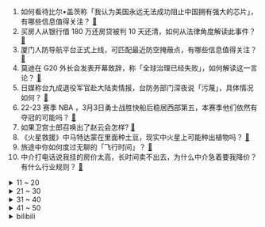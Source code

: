 1. 如何看待比尔•盖茨称「我认为美国永远无法成功阻止中国拥有强大的芯片」，有哪些信息值得关注？ [:link:](https://www.zhihu.com/question/587280375)
2. 买房人从银行借 180 万还房贷被判 10 天还清，如何从法律角度解读此事件？ [:link:](https://www.zhihu.com/question/587095948)
3. 厦门人防导航平台正式上线，可匹配最近防空掩蔽点，有哪些信息值得关注？ [:link:](https://www.zhihu.com/question/587133453)
4. 莫迪在 G20 外长会发表开幕致辞，称「全球治理已经失败」，如何解读这一言论？ [:link:](https://www.zhihu.com/question/587291687)
5. 日媒称台九成退役军官赴大陆卖情报，台防务部门深夜说「污蔑」，具体情况如何？ [:link:](https://www.zhihu.com/question/587293457)
6. 22-23 赛季 NBA ，3月3日勇士战胜快船后稳居西部第五，本赛季他们依然有夺冠的可能吗？ [:link:](https://www.zhihu.com/question/587346145)
7. 如果卫宫士郎召唤出了赵云会怎样? [:link:](https://www.zhihu.com/question/434744462)
8. 《火星救援》中马特达蒙在里面种土豆，现实中火星上可能种出植物吗？ [:link:](https://www.zhihu.com/question/587211369)
9. 旅途中你如何度过无聊的「飞行时间」？ [:link:](https://www.zhihu.com/question/587142302)
10. 中介打电话说我挂的房价太高，长时间卖不出去，为什么中介急着要我降价？有什么行业规则？ [:link:](https://www.zhihu.com/question/586963887)
<details>
<summary>11 ~ 20</summary>

11. 女子称因准点下班试用期第 3 天被辞退，领导「我没回消息就可以走吗」，如何看待此事？这种做法合理吗？ [:link:](https://www.zhihu.com/question/587288580)
12. 如何看待罗翔评「一人犯罪影响家属考公」，称「不能突破『无罪不罚』这个底线」？ [:link:](https://www.zhihu.com/question/587292013)
13. 阿里巴巴技术委员会主席王坚当选全国政协委员，「建议鼓励中小企业全面数字化转型」，有哪些信息值得关注？ [:link:](https://www.zhihu.com/question/587298249)
14. 特斯拉表示下一代永磁电机将不用稀土，业内专家称完全有可能，哪些信息值得关注？ [:link:](https://www.zhihu.com/question/587153845)
15. 如何评价郭富城、任达华、林家栋主演的电影《断网》？ [:link:](https://www.zhihu.com/question/587070646)
16. FBI 宣称武汉实验室泄漏最有可能致新冠病毒蔓延，外交部驳斥，哪些细节值得关注？ [:link:](https://www.zhihu.com/question/586970705)
17. 如何看待父母「你不要比吃，不要比穿，就比学习」的想法？ [:link:](https://www.zhihu.com/question/324437913)
18. 电视剧《狂飙》中你认为是哪一个点改变了高启强的一生？ [:link:](https://www.zhihu.com/question/581122615)
19. 为什么卡卡罗特出生只有2点战斗力，却说他是天才赛亚人？ [:link:](https://www.zhihu.com/question/39707398)
20. 《英雄联盟》有哪些被动技能初看觉得平平无奇，玩熟了才发现是神中神的技能？ [:link:](https://www.zhihu.com/question/586681851)
</details>
<details>
<summary>21 ~ 30</summary>

21. 为什么《流浪地球 2》中，地球上全部的核武器能够炸碎月球？诱发月球核聚变又是怎么回事？ [:link:](https://www.zhihu.com/question/580040243)
22. 目前宝马全系都装配了“防爆胎”，如果私自换成普通轮胎，体验感会不会更好一点？ [:link:](https://www.zhihu.com/question/577367460)
23. 媒体报道「杭州正在吸走北京上海人才」，相较一线城市来说，杭州有哪些优势？ [:link:](https://www.zhihu.com/question/587100409)
24. 财政部部长刘昆称「将适度加大财政政策扩张力度，在专项债投资拉动上加力」，此举将带来哪些影响？ [:link:](https://www.zhihu.com/question/586876789)
25. 国产动画《画江湖之不良人》第六季开播，有哪些看点？ [:link:](https://www.zhihu.com/question/586878999)
26. 2023 LPL 春季赛 BLG 1:2 不敌 LGD，如何评价这场比赛？ [:link:](https://www.zhihu.com/question/587371871)
27. 至高搭载 13 代 i9 HX 处理器的 2023 款戴尔游匣 G16 游戏本有哪些值得关注的亮点？ [:link:](https://www.zhihu.com/question/587143012)
28. 考研到底要不要冲名校? [:link:](https://www.zhihu.com/question/548305946)
29. 护肤之后到底需不需要洗脸? [:link:](https://www.zhihu.com/question/584098253)
30. 量化交易有哪些指标和策略？ [:link:](https://www.zhihu.com/question/547896059)
</details>
<details>
<summary>31 ~ 40</summary>

31. 怎么提高电脑的运行速度？有没有什么小技巧可以让电脑更快一些？ [:link:](https://www.zhihu.com/question/586726825)
32. 如何在 30 岁拥有像 20 岁一样的皮肤状态？ [:link:](https://www.zhihu.com/question/584582461)
33. 每次跑步 45 分钟真的可以帮助减肥吗？ [:link:](https://www.zhihu.com/question/586387101)
34. 普京将布良斯克州发生的针对平民的袭击定性为「恐袭」并决定取消原行程，俄方后续可能针对此事采取哪些措施？ [:link:](https://www.zhihu.com/question/587285117)
35. 为什么激光能使原子「冷却」下来？ [:link:](https://www.zhihu.com/question/575579972)
36. 预算 3000 元买自行车，是网购还是线下购入好？ [:link:](https://www.zhihu.com/question/586004462)
37. 大家觉得《教父》里约翰尼·方檀这个人物怎么样，为什么教父喜欢这个教子？ [:link:](https://www.zhihu.com/question/554158934)
38. 考研期间哪些事不能做？ [:link:](https://www.zhihu.com/question/271809687)
39. 往游戏里充钱有意义吗？ [:link:](https://www.zhihu.com/question/586160670)
40. 写日记真的可以提高写作能力、文笔吗？ [:link:](https://www.zhihu.com/question/470485043)
</details>
<details>
<summary>41 ~ 50</summary>

41. 第一次买车听取哪些建议可以少交智商税？ [:link:](https://www.zhihu.com/question/586880690)
42. 电热蚊香液的毒性到底有多大？ [:link:](https://www.zhihu.com/question/29230419)
43. 中国知名导演里面，谁最有可能拍出下一部卖座科幻电影？ [:link:](https://www.zhihu.com/question/582922475)
44. 如何看待华硕灵耀14 2023 系列的发布？有哪些亮点和不足？ [:link:](https://www.zhihu.com/question/587183745)
45. 22-23 赛季 NBA 勇士 115:91 快船，克莱 19+11，如何评价这场比赛？ [:link:](https://www.zhihu.com/question/587282554)
46. 每次 2 公里跑步锻炼，如何确定自己每周跑几次合适？ [:link:](https://www.zhihu.com/question/586778321)
47. 陈星旭在《星落凝成糖》里不如《东宫》里帅了，是我的错觉吗？ [:link:](https://www.zhihu.com/question/586827106)
48. 读书可以改变一个人的气质吗？ [:link:](https://www.zhihu.com/question/587204936)
49. 春天有哪些一定要知道的日常护肤小常识？ [:link:](https://www.zhihu.com/question/585075150)
50. 有没有积极向上且励志的歌? [:link:](https://www.zhihu.com/question/586988035)
</details><details>
<summary>bilibili</summary>

1. 《崩坏3》动画短片「毕业旅行」 [:link:](//www.bilibili.com/video/BV1Kj411g7Lu)
2. 超级宇宙无敌回旋巨烂活 [:link:](//www.bilibili.com/video/BV118411F7Ea)
3. 【明日方舟×怪物猎人】SideStory「落叶逐火」活动宣传PV [:link:](//www.bilibili.com/video/BV1BM4y1R718)
4. 全国人大代表赵皖平：建议延长春节假期至9天，取消调休制度 [:link:](//www.bilibili.com/video/BV13Y4y117Ab)
5. 我花了三年，终于造出一片荧光海 [:link:](//www.bilibili.com/video/BV1hj411g7gg)
6. 只有我在这些事情上敏感吗？！ [:link:](//www.bilibili.com/video/BV1224y1V7Vm)
7. 我们要办婚礼了！ [:link:](//www.bilibili.com/video/BV1aA411y7kD)
8. 耗时3天3夜，我开了一家餐厅！ [:link:](//www.bilibili.com/video/BV1dY411r7zR)
9. 三十岁出身农村一无所有的我，用骑行改变了自己的人生，涅槃重生 [:link:](//www.bilibili.com/video/BV1z24y137CU)
10. 老板决定再养我们一年  诶嘿又能当一年废物了！！！！ [:link:](//www.bilibili.com/video/BV1eY4y117KW)
<details>
<summary>11 ~ 20</summary>

11. 对于广袤星空的遐想，可以从一款游戏开始【Outer Wilds】 [:link:](//www.bilibili.com/video/BV1as4y1o7Ry)
12. 原告，达利园软面包！ [:link:](//www.bilibili.com/video/BV1Z24y1G7mT)
13. 这是身处黑暗的父亲，对迪希雅最好的保护吧！“你有我们梦寐以求的自由和善良” [:link:](//www.bilibili.com/video/BV1LM41177km)
14. 【罗翔】当我们讨论罪责自负，我们在关注什么？ [:link:](//www.bilibili.com/video/BV1ns4y1o7bD)
15. 第一次当伴郎，没什么经验～ [:link:](//www.bilibili.com/video/BV1Vo4y1r74s)
16. 就你这样能有什么生意 [:link:](//www.bilibili.com/video/BV1v54y1u7m1)
17. 厨房调料怎么选不踩坑，把我的经验分享一下，希望能帮助到大家，顺序是，香油，白胡椒，花椒，酱油，醋，和“重灾区”的料酒 [:link:](//www.bilibili.com/video/BV1ko4y1a7sW)
18. 片 名 为 寄 22 [:link:](//www.bilibili.com/video/BV1a54y137xm)
19. 世界第一！我们破解了《柠檬小姐》里的全部秘密！ [:link:](//www.bilibili.com/video/BV1V24y1V7WG)
20. 应该没有大厨教你如何洗菜 [:link:](//www.bilibili.com/video/BV1hs4y1o7g7)
</details>
<details>
<summary>21 ~ 30</summary>

21. 路边熟食摊和熟食店竟都有这么多缺斤少两，以后大家买熟食前一定要找个心咯 [:link:](//www.bilibili.com/video/BV1W24y1V7cf)
22. 我瞎编了一个护肤成分，请了位明星“代言”... [:link:](//www.bilibili.com/video/BV12Y4y127rj)
23. 《阳光开朗小女孩》 [:link:](//www.bilibili.com/video/BV1eb411X7Br)
24. 把所有的长裙都加上裙撑是什么效果 [:link:](//www.bilibili.com/video/BV1J24y187AN)
25. 好怪，再看一眼 [:link:](//www.bilibili.com/video/BV1G84y1n74D)
26. 【爆肝1000+张】流汗吧！原神少女 [:link:](//www.bilibili.com/video/BV1HT411v7NG)
27. 在MC里，耗时298个小时，还原二战！ [:link:](//www.bilibili.com/video/BV1BA411C73y)
28. 把我整不会了。。。 [:link:](//www.bilibili.com/video/BV1Cv4y1e7Pc)
29. 我终于把《宋玉章》给搞出来了！！！ [:link:](//www.bilibili.com/video/BV1Db411D7H3)
30. 警告！观看可能会造成认知污染《动物园怪谈》游戏全结局实况流程！ [:link:](//www.bilibili.com/video/BV1DA411y7Ep)
</details>
<details>
<summary>31 ~ 40</summary>

31. 带你们看看我一天都在干啥，这样的生活你们喜欢吗？ [:link:](//www.bilibili.com/video/BV1m84y177TT)
32. STUDY WITH MIKU - part1 - [:link:](//www.bilibili.com/video/BV1hA411y7UC)
33. 老师，别骂了 [:link:](//www.bilibili.com/video/BV13Y4y1m77r)
34. 人工智能帮我推荐餐厅，结果选了我们最讨厌的一家？【凭啥这么贵ep53-蓝蛙】 [:link:](//www.bilibili.com/video/BV1G84y1E7m6)
35. 深度|| 蜀亡前夜，蜀汉如何信仰崩塌？ [:link:](//www.bilibili.com/video/BV11M4y1d7uu)
36. 我在《语文》里遇到了救赎，但后来他被删除了。这节老师不再教的课，请允许我告诉你 [:link:](//www.bilibili.com/video/BV1sY4y117UN)
37. “这个世界总要允许普通人存在吧” [:link:](//www.bilibili.com/video/BV1cY4y117YW)
38. 【warma/怒九】陪我打游戏！(胁迫) [:link:](//www.bilibili.com/video/BV1XT411v76Y)
39. 印度美食在人们心中的分量越来越大条了 [:link:](//www.bilibili.com/video/BV1i54y137xh)
40. 【全明星建房】废土庇护所 [:link:](//www.bilibili.com/video/BV1CT411v7e5)
</details>
<details>
<summary>41 ~ 50</summary>

41. 【NCT】Cover｜RENJUN - なんでもないや (RADWIMPS) [:link:](//www.bilibili.com/video/BV18s4y1L7ot)
42. 探秘全世界最大海底餐厅！ 在土豪VIP座和鲨鱼一起用餐，什么体验？ [:link:](//www.bilibili.com/video/BV1754y137T8)
43. 被爱当然值得记录啦 [:link:](//www.bilibili.com/video/BV1z24y1G7Bk)
44. 神 秘 的 男 人 们 4 [:link:](//www.bilibili.com/video/BV1No4y1r7fz)
45. 这把七圣召唤，一辈子只能玩一次 [:link:](//www.bilibili.com/video/BV1wY4y1m7He)
46. 我把学妹的随口哼哼写成了歌？太好听了吧！《舍离去》 [:link:](//www.bilibili.com/video/BV1d84y1E795)
47. 时隔9年重回特斯拉上班，比做UP主还卷? [:link:](//www.bilibili.com/video/BV1Ag4y1n75Y)
48. 嘴同行，躲前任，轰全场……这些典礼修罗场也太刺激了！ [:link:](//www.bilibili.com/video/BV1tj411g7ZF)
49. 我被抖音50万粉丝博主抄袭了！做了三年的视频成果被窃取！ [:link:](//www.bilibili.com/video/BV1Lj411G7Fn)
50. 最近搬砖很努力，奖励自己一个樱岛麻衣学姐 [:link:](//www.bilibili.com/video/BV13Y4y117Mb)
</details>
<details>
<summary>51 ~ 60</summary>

51. 因为她值得我这么做！ [:link:](//www.bilibili.com/video/BV1Co4y1r7Hg)
52. 我都有点心疼这位讨债人了 [:link:](//www.bilibili.com/video/BV11o4y1a7Er)
53. 村民把坟地借给漠叔拍戏，分文不取，漠叔欠淄博老乡一次宣传 [:link:](//www.bilibili.com/video/BV1xj411G7n8)
54. 戈娅：对面有个泰森，我没开玩笑 [:link:](//www.bilibili.com/video/BV1DY4y1y7f9)
55. 就你小子犯我大吴疆土？ [:link:](//www.bilibili.com/video/BV1sM411x7sF)
56. 又又地震了… [:link:](//www.bilibili.com/video/BV11j411G7su)
57. 新结局出现，柠檬小姐的身体中竟然藏着恶魔？ [:link:](//www.bilibili.com/video/BV1iL411Z7rs)
58. [GOING SEVENTEEN] EP.65 GOING公司郊游会 [:link:](//www.bilibili.com/video/BV1Ts4y1L7L9)
59. 那个差点被送人的女孩长大了 [:link:](//www.bilibili.com/video/BV1LY4y1175J)
60. 跟三年没见的弟弟 边吃200元烤串边尬聊 [:link:](//www.bilibili.com/video/BV1fY411r7YC)
</details>
<details>
<summary>61 ~ 70</summary>

61. 原神首个自动战斗角色！海染套迪希雅挂机击杀90级若陀龙王！ [:link:](//www.bilibili.com/video/BV1a54y137WH)
62. 从无声里绽放，心中有嘹亮的号角！ [:link:](//www.bilibili.com/video/BV1qs4y1o7c9)
63. 《原神》拾枝杂谈-「迪希雅：热沙的赤情」 [:link:](//www.bilibili.com/video/BV1m24y1b7VQ)
64. 飞花令连麦超甜女粉，我红温了！！ [:link:](//www.bilibili.com/video/BV1nv4y1Y722)
65. 3月1日退税开始了！3个技巧让你多退几千块，速来！【深蓝保】 [:link:](//www.bilibili.com/video/BV1ET411v71d)
66. 《狂  飙》但是吉他配音 [:link:](//www.bilibili.com/video/BV15D4y1u72p)
67. 等会你要去哪里是什么梗【梗指南】 [:link:](//www.bilibili.com/video/BV1tj411g7Xu)
68. UP主们都怎么做字幕？调研100位UP，他们的秘密是... [:link:](//www.bilibili.com/video/BV1GY4y1U7oq)
69. 尝试一下申鹤踮脚 差的没在冰上滑走 [:link:](//www.bilibili.com/video/BV18b411D75R)
70. 【假装讲电影】19岁美少女狂追45岁大叔，每天表白！大叔很慌！ [:link:](//www.bilibili.com/video/BV1mL411Z7YC)
</details>
<details>
<summary>71 ~ 80</summary>

71. 【阿斗】无数人的童年阴影！盘点香港十大经典必看恐怖片，当年只敢捂着眼睛看！ [:link:](//www.bilibili.com/video/BV1K24y187UN)
72. 《画江湖之不良人》第六季OP《天下劫》！ [:link:](//www.bilibili.com/video/BV13s4y1L7SM)
73. 去超模学校学习走秀拍照姿势，老师教完后... [:link:](//www.bilibili.com/video/BV1Wg4y1n7uM)
74. 小姑娘被调戏，大叔为保护女孩，掀翻几个混混 [:link:](//www.bilibili.com/video/BV1qD4y1u7cV)
75. 4K·HDR《漫威蜘蛛侠》电影版【中英双字 | 𝟐𝟏:𝟗超宽银幕】如果有超凡3，大概就是这样了吧 [:link:](//www.bilibili.com/video/BV1UL411Z7bm)
76. 小丑偶遇马儿，三分多钟颗粒无收，马儿仰天长啸～ [:link:](//www.bilibili.com/video/BV1Lj411g7CZ)
77. 大补之物，超大乳山生蚝刺身，一口下去差点把我给送走 [:link:](//www.bilibili.com/video/BV1tj411g7mN)
78. 细读经典：30多年前的国产电影有多敢拍？ [:link:](//www.bilibili.com/video/BV1zv4y1a7o2)
79. 武 器 现 状 [:link:](//www.bilibili.com/video/BV1ej411g7J1)
80. 一位农夫不慎把兽用抗生素注射进了他的大腿，这是他的器官发生的变化 [:link:](//www.bilibili.com/video/BV1UY411r7Vv)
</details>
<details>
<summary>81 ~ 90</summary>

81. 假如《滕王阁序》是你写的高考作文，年度爽文！ [:link:](//www.bilibili.com/video/BV1ey4y1o7gY)
82. 阿努城堡 我的世界永恒的MC生存 二周目EP22 [:link:](//www.bilibili.com/video/BV1hs4y1o7JJ)
83. 按照观众描述画美少女2.0 [:link:](//www.bilibili.com/video/BV1oo4y1677q)
84. 【原神】米哈游最感人的伏笔！原来一切早有预兆！ [:link:](//www.bilibili.com/video/BV1H84y1E742)
85. 青岛12元毛蛋自助，一次吃50个终身免单，下了高铁就去挑战，能成功吗？ [:link:](//www.bilibili.com/video/BV1BD4y1u7pN)
86. 【内嵌精校中字】【GOING SEVENTEEN】 EP.65 GOING公司郊游会 【自制字幕】 [:link:](//www.bilibili.com/video/BV1wo4y1r7Jr)
87. 狮子喵正面回应BBGG！ [:link:](//www.bilibili.com/video/BV1GY4y117nC)
88. 情人节过去了，但是我们还是挑选了一些情人节相关的选品... [:link:](//www.bilibili.com/video/BV1aA411y7FK)
89. 军衔科普来了，如何通过军衔辨别军人的等级？ [:link:](//www.bilibili.com/video/BV16o4y1a7on)
90. 谁教你这么剪的？！ [:link:](//www.bilibili.com/video/BV1BT411v7pa)
</details>
<details>
<summary>91 ~ 100</summary>

91. 一分钱买三分货是什么体验？NTA N2423FW评测报告【宿舍神屏计划vol.14】 [:link:](//www.bilibili.com/video/BV1ZX4y1S76t)
92. 55亿卖掉公司后，45岁男富豪每年花1000万、雇30个医生，实现返老还童 [:link:](//www.bilibili.com/video/BV1ws4y1L7hV)
93. 啥泡面卖198一碗啊？ [:link:](//www.bilibili.com/video/BV1zY411r7Wg)
94. 我再也不想和我爸说话了！他的梗都太烂了！ [:link:](//www.bilibili.com/video/BV17Y4y1m78G)
95. 如何区分原浆和泡水的科技虾仁 [:link:](//www.bilibili.com/video/BV1hM4y1R72L)
96. 每天都是在不断的崩溃，又不断的自愈中度过，少看一会手机，多做一点事，换来的是一个开心的妻子和温暖的家庭 [:link:](//www.bilibili.com/video/BV1mX4y1Q7GL)
97. “少年，你手上的大概是整个世界吧！” [:link:](//www.bilibili.com/video/BV1Ag4y1n7D4)
98. 100元比脸还大的战斧牛排惠灵顿！20块钱巨型蝴蝶酥！ [:link:](//www.bilibili.com/video/BV1Jg4y1n7Y7)
99. 去缅北救人 [:link:](//www.bilibili.com/video/BV1eM4y1R7Et)
100. 卖掉用了一年的iPhone13 Pro Max之后，我做的第一件事！feat. iPhone14 Pro Max｜大耳朵TV [:link:](//www.bilibili.com/video/BV1q54y137Hj)
</details></details>